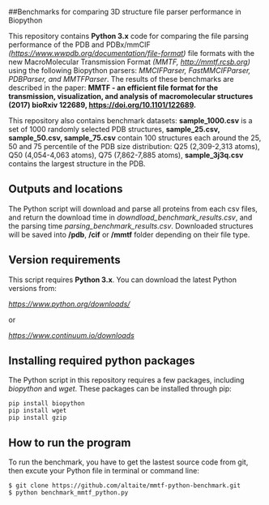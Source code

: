 ##Benchmarks for comparing 3D structure file parser performance in Biopython
 
This repository contains **Python 3.x** code for comparing the file parsing performance of the PDB and PDBx/mmCIF *(https://www.wwpdb.org/documentation/file-format)* file formats with the new MacroMolecular Transmission Format *(MMTF, http://mmtf.rcsb.org)* using the following Biopython parsers: *MMCIFParser, FastMMCIFParser, PDBParser, and MMTFParser*. The results of these benchmarks are described in the paper: **MMTF - an efficient file format for the transmission, visualization, and analysis of macromolecular structures (2017) bioRxiv 122689,  https://doi.org/10.1101/122689.**

This repository also contains benchmark datasets: **sample_1000.csv** is a set of 1000 randomly selected PDB structures, **sample_25.csv, sample_50.csv, sample_75.csv** contain 100 structures each around the 25, 50 and 75 percentile of the PDB size distribution: Q25 (2,309-2,313 atoms), Q50 (4,054-4,063 atoms), Q75 (7,862-7,885 atoms), **sample_3j3q.csv** contains the largest structure in the PDB.

## Outputs and locations
The Python script will download and parse all proteins from each csv files, and return the download time in *downdload_benchmark_results.csv*, and the parsing time *parsing_benchmark_results.csv*. Downloaded structures will be saved into **/pdb**, **/cif** or **/mmtf** folder depending on their file type.

## Version requirements
This script requires **Python 3.x**. You can download the latest Python versions from:

*https://www.python.org/downloads/* 

or 

*https://www.continuum.io/downloads*


## Installing required python packages
The Python script in this repository requires a few packages, including *biopython* and *wget*. These packages can be installed through pip: 
```
pip install biopython 
pip install wget 
pip install gzip
``` 

## How to run the program
To run the benchmark, you have to get the lastest source code from git, then excute your Python file in terminal or command line:
```
$ git clone https://github.com/altaite/mmtf-python-benchmark.git
$ python benchmark_mmtf_python.py
``` 
